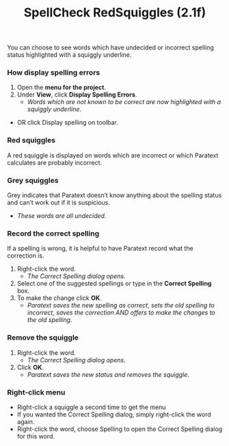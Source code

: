 ﻿---
title: SpellCheck RedSquiggles (2.1f)
---
You can choose to see words which have undecided or incorrect spelling status highlighted with a squiggly underline.

### How display spelling errors

1.  Open the **menu for the project**.
1.  Under **View**, click **Display Spelling Errors**.  
    - *Words which are not known to be correct are now highlighted with a squiggly underline*.
-  OR click Display spelling on toolbar.

### Red squiggles

A red squiggle is displayed on words which are incorrect or which Paratext calculates are probably incorrect.

### Grey squiggles

Grey indicates that Paratext doesn’t know anything about the spelling status and can’t work out if it is suspicious.
-   *These words are all undecided*.



### Record the correct spelling

If a spelling is wrong, it is helpful to have Paratext record what the correction is.

1.  Right-click the word.  
    -  *The Correct Spelling dialog opens*.
1.  Select one of the suggested spellings or type in the **Correct Spelling** box.
1.  To make the change click **OK**.  
    -  *Paratext saves the new spelling as correct, sets the old spelling to incorrect, saves the correction AND offers to make the changes to the old spelling*.
### Remove the squiggle

1.  Right-click the word.  
    -  *The Correct Spelling dialog opens*.  
1.  Click **OK**. 
    -  *Paratext saves the new status and removes the squiggle*.



### Right-click menu

-  Right-click a squiggle a second time to get the menu
-  If you wanted the Correct Spelling dialog, simply right-click the word again.
-  Right-click the word, choose Spelling to open the Correct Spelling dialog for this word.
